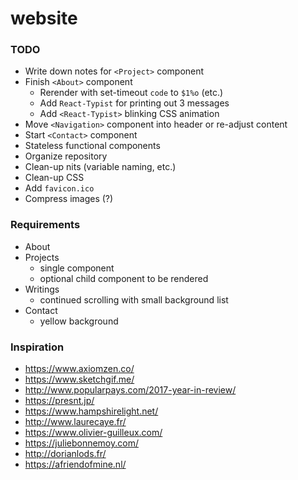 # website

### TODO
+ Write down notes for `<Project>` component
+ Finish `<About>` component
  + Rerender with set-timeout `code` to `$1%o` (etc.)
  + Add `React-Typist` for printing out 3 messages
  + Add `<React-Typist>` blinking CSS animation
+ Move `<Navigation>` component into header or re-adjust content
+ Start `<Contact>` component
+ Stateless functional components
+ Organize repository
+ Clean-up nits (variable naming, etc.)
+ Clean-up CSS
+ Add `favicon.ico`
+ Compress images (?)

### Requirements
+ About
+ Projects
  + single component
  + optional child component to be rendered
+ Writings
  + continued scrolling with small background list
+ Contact
  + yellow background

### Inspiration
+ https://www.axiomzen.co/
+ https://www.sketchgif.me/
+ http://www.popularpays.com/2017-year-in-review/
+ https://presnt.jp/
+ https://www.hampshirelight.net/
+ http://www.laurecaye.fr/
+ https://www.olivier-guilleux.com/
+ https://juliebonnemoy.com/
+ http://dorianlods.fr/
+ https://afriendofmine.nl/
